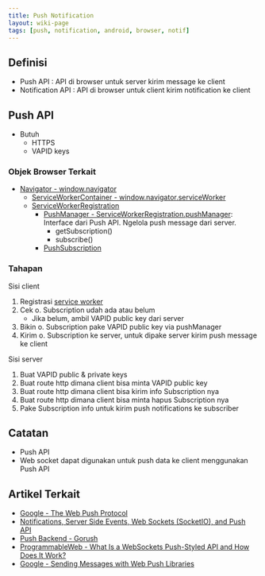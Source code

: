 ```yaml
---
title: Push Notification 
layout: wiki-page
tags: [push, notification, android, browser, notif]
---
```


## Definisi
- Push API : API di browser untuk server kirim message ke client
- Notification API : API di browser untuk client kirim notification ke client 

## Push API
- Butuh
  - HTTPS
  - VAPID keys

### Objek Browser Terkait
- [Navigator - window.navigator](https://developer.mozilla.org/en-US/docs/Web/API/Navigator)
  - [ServiceWorkerContainer - window.navigator.serviceWorker](https://developer.mozilla.org/en-US/docs/Web/API/ServiceWorkerContainer)
  - [ServiceWorkerRegistration](https://developer.mozilla.org/en-US/docs/Web/API/ServiceWorkerRegistration)
    - [PushManager - ServiceWorkerRegistration.pushManager](https://developer.mozilla.org/en-US/docs/Web/API/PushManager): Interface dari Push API. Ngelola push message dari server.
      - getSubscription()
      - subscribe()
    - [PushSubscription](https://developer.mozilla.org/en-US/docs/Web/API/PushSubscription)

### Tahapan
Sisi client
1. Registrasi [service worker](/wiki/wiki/ser/service-worker)
2. Cek o. Subscription udah ada atau belum
   - Jika belum, ambil VAPID public key dari server
3. Bikin o. Subscription pake VAPID public key via pushManager
4. Kirim o. Subscription ke server, untuk dipake server kirim push message ke client 

Sisi server
1. Buat VAPID public & private keys
2. Buat route http dimana client bisa minta VAPID public key
3. Buat route http dimana client bisa kirim info Subscription nya
4. Buat route http dimana client bisa minta hapus Subscription nya
5. Pake Subscription info untuk kirim push notifications ke subscriber

## Catatan
- Push API
- Web socket dapat digunakan untuk push data ke client menggunakan Push API

## Artikel Terkait
- [Google - The Web Push Protocol](https://developers.google.com/web/fundamentals/push-notifications/web-push-protocol)
- [Notifications, Server Side Events, Web Sockets (SocketIO), and Push API](https://abaganon.com/tutorials/sse_ws_push.html)
- [Push Backend - Gorush](https://github.com/appleboy/gorush)
- [ProgrammableWeb - What Is a WebSockets Push-Styled API and How Does It Work?](https://www.programmableweb.com/news/what-websockets-push-styled-api-and-how-does-it-work/analysis/2017/04/20)
- [Google - Sending Messages with Web Push Libraries](https://developers.google.com/web/fundamentals/push-notifications/sending-messages-with-web-push-libraries)
